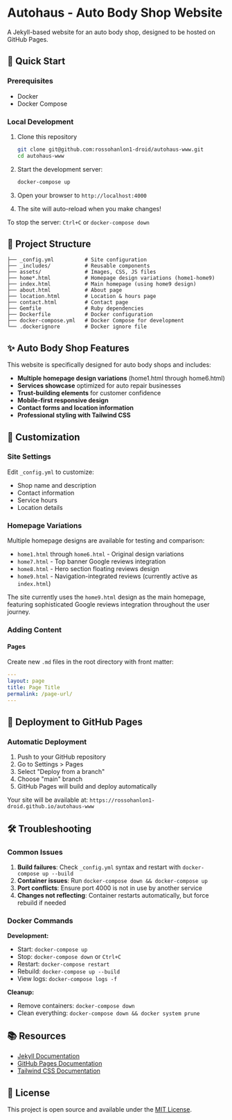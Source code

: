 # Autohaus - Auto Body Shop Website

A Jekyll-based website for an auto body shop, designed to be hosted on GitHub Pages.

## 🚀 Quick Start

### Prerequisites

- Docker
- Docker Compose

### Local Development

1. Clone this repository
   ```bash
   git clone git@github.com:rossohanlon1-droid/autohaus-www.git
   cd autohaus-www
   ```

2. Start the development server:
   ```bash
   docker-compose up
   ```

3. Open your browser to `http://localhost:4000`

4. The site will auto-reload when you make changes!

To stop the server: `Ctrl+C` or `docker-compose down`

## 📁 Project Structure

```
├── _config.yml          # Site configuration
├── _includes/           # Reusable components
├── assets/              # Images, CSS, JS files
├── home*.html           # Homepage design variations (home1-home9)
├── index.html           # Main homepage (using home9 design)
├── about.html           # About page
├── location.html        # Location & hours page
├── contact.html         # Contact page
├── Gemfile              # Ruby dependencies
├── Dockerfile           # Docker configuration
├── docker-compose.yml   # Docker Compose for development
└── .dockerignore        # Docker ignore file
```

## ✨ Auto Body Shop Features

This website is specifically designed for auto body shops and includes:

- **Multiple homepage design variations** (home1.html through home6.html)
- **Services showcase** optimized for auto repair businesses
- **Trust-building elements** for customer confidence
- **Mobile-first responsive design**
- **Contact forms and location information**
- **Professional styling with Tailwind CSS**

## 🎨 Customization

### Site Settings

Edit `_config.yml` to customize:
- Shop name and description
- Contact information
- Service hours
- Location details

### Homepage Variations

Multiple homepage designs are available for testing and comparison:
- `home1.html` through `home6.html` - Original design variations
- `home7.html` - Top banner Google reviews integration
- `home8.html` - Hero section floating reviews design  
- `home9.html` - Navigation-integrated reviews (currently active as `index.html`)

The site currently uses the `home9.html` design as the main homepage, featuring sophisticated Google reviews integration throughout the user journey.

### Adding Content

#### Pages
Create new `.md` files in the root directory with front matter:
```yaml
---
layout: page
title: Page Title
permalink: /page-url/
---
```

## 🚀 Deployment to GitHub Pages

### Automatic Deployment
1. Push to your GitHub repository
2. Go to Settings > Pages  
3. Select "Deploy from a branch"
4. Choose "main" branch
5. GitHub Pages will build and deploy automatically

Your site will be available at: `https://rossohanlon1-droid.github.io/autohaus-www`

## 🛠 Troubleshooting

### Common Issues
1. **Build failures**: Check `_config.yml` syntax and restart with `docker-compose up --build`
2. **Container issues**: Run `docker-compose down && docker-compose up`
3. **Port conflicts**: Ensure port 4000 is not in use by another service
4. **Changes not reflecting**: Container restarts automatically, but force rebuild if needed

### Docker Commands

**Development:**
- Start: `docker-compose up`
- Stop: `docker-compose down` or `Ctrl+C`
- Restart: `docker-compose restart`
- Rebuild: `docker-compose up --build`
- View logs: `docker-compose logs -f`

**Cleanup:**
- Remove containers: `docker-compose down`
- Clean everything: `docker-compose down && docker system prune`

## 📚 Resources

- [Jekyll Documentation](https://jekyllrb.com/docs/)
- [GitHub Pages Documentation](https://docs.github.com/en/pages)
- [Tailwind CSS Documentation](https://tailwindcss.com/docs)

## 📄 License

This project is open source and available under the [MIT License](LICENSE).